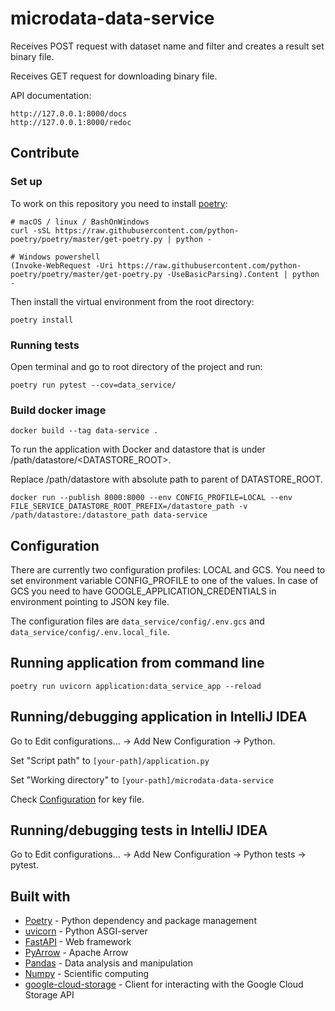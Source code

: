 # microdata-data-service
Receives POST request with dataset name and filter and creates a result set binary file.

Receives GET request for downloading binary file.


API documentation:
````
http://127.0.0.1:8000/docs
http://127.0.0.1:8000/redoc
````

## Contribute

### Set up
To work on this repository you need to install [poetry](https://python-poetry.org/docs/):
```
# macOS / linux / BashOnWindows
curl -sSL https://raw.githubusercontent.com/python-poetry/poetry/master/get-poetry.py | python -

# Windows powershell
(Invoke-WebRequest -Uri https://raw.githubusercontent.com/python-poetry/poetry/master/get-poetry.py -UseBasicParsing).Content | python -
```
Then install the virtual environment from the root directory:
```
poetry install
```

### Running tests
Open terminal and go to root directory of the project and run:
````
poetry run pytest --cov=data_service/
````

### Build docker image
````
docker build --tag data-service .
````
To run the application with Docker and datastore that is under /path/datastore/<DATASTORE_ROOT>.

Replace /path/datastore with absolute path to parent of DATASTORE_ROOT.
````
docker run --publish 8000:8000 --env CONFIG_PROFILE=LOCAL --env FILE_SERVICE_DATASTORE_ROOT_PREFIX=/datastore_path -v /path/datastore:/datastore_path data-service
````

## Configuration

There are currently two configuration profiles: LOCAL and GCS. You need to set environment variable CONFIG_PROFILE to one of the values. In case of GCS you need to have GOOGLE_APPLICATION_CREDENTIALS in environment pointing to JSON key file. 

The configuration files are ```data_service/config/.env.gcs``` and ```data_service/config/.env.local_file```.

## Running application from command line
```
poetry run uvicorn application:data_service_app --reload
```

## Running/debugging application in IntelliJ IDEA
Go to Edit configurations... -> Add New Configuration -> Python.

Set "Script path" to `[your-path]/application.py`

Set "Working directory" to `[your-path]/microdata-data-service`

Check [Configuration](#Configuration) for key file.

## Running/debugging tests in IntelliJ IDEA
Go to Edit configurations... -> Add New Configuration -> Python tests -> pytest.

## Built with
* [Poetry](https://python-poetry.org/) - Python dependency and package management
* [uvicorn](https://www.uvicorn.org/) - Python ASGI-server
* [FastAPI](https://fastapi.tiangolo.com/) - Web framework
* [PyArrow](https://arrow.apache.org/docs/python/) - Apache Arrow
* [Pandas](https://pandas.pydata.org/) - Data analysis and manipulation
* [Numpy](https://numpy.org/) - Scientific computing
* [google-cloud-storage](https://googleapis.dev/python/storage/latest/client.html) - Client for interacting with the Google Cloud Storage API

